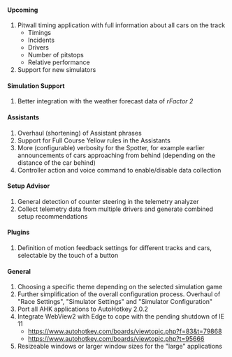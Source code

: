 #### Upcoming
  1. Pitwall timing application with full information about all cars on the track
     - Timings
	 - Incidents
	 - Drivers
	 - Number of pitstops
	 - Relative performance
  2. Support for new simulators

#### Simulation Support
  1. Better integration with the weather forecast data of *rFactor 2*

#### Assistants
  1. Overhaul (shortening) of Assistant phrases
  2. Support for Full Course Yellow rules in the Assistants
  3. More (configurable) verbosity for the Spotter, for example earlier announcements of cars approaching from behind (depending on the distance of the car behind)
  4. Controller action and voice command to enable/disable data collection

#### Setup Advisor
  1. General detection of counter steering in the telemetry analyzer
  2. Collect telemetry data from multiple drivers and generate combined setup recommendations

#### Plugins
  1. Definition of motion feedback settings for different tracks and cars, selectable by the touch of a button
  
#### General
  1. Choosing a specific theme depending on the selected simulation game
  2. Further simplification of the overall configuration process. Overhaul of "Race Settings", "Simulator Settings" and "Simulator Configuration"
  3. Port all AHK applications to AutoHotkey 2.0.2
  4. Integrate WebView2 with Edge to cope with the pending shutdown of IE 11
     - https://www.autohotkey.com/boards/viewtopic.php?f=83&t=79868
	 - https://www.autohotkey.com/boards/viewtopic.php?t=95666
  5. Resizeable windows or larger window sizes for the "large" applications